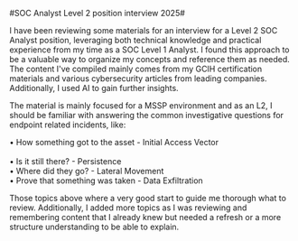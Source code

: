 #SOC Analyst Level 2 position interview 2025#

I have been reviewing some materials for an interview for a Level 2 SOC Analyst position, leveraging both technical knowledge and practical experience from my time as a SOC Level 1 Analyst. I found this approach to be a valuable way to organize my concepts and reference them as needed. The content I've compiled mainly comes from my GCIH certification materials and various cybersecurity articles from leading companies. Additionally, I used AI to gain further insights. 

The material is mainly focused for a MSSP environment and as an L2, I should be familiar with answering the common investigative questions for endpoint related incidents, like:

•	How something got to the asset - Initial Access Vector<br/>  
•	Is it still there? - Persistence<br/>
•	Where did they go? - Lateral Movement<br/>
•	Prove that something was taken - Data Exfiltration<br/>

Those topics above where a very good start to guide me thorough what to review. Additionally, I added more topics as I was reviewing and remembering content that I already knew but needed a refresh or a more structure understanding to be able to explain. 
